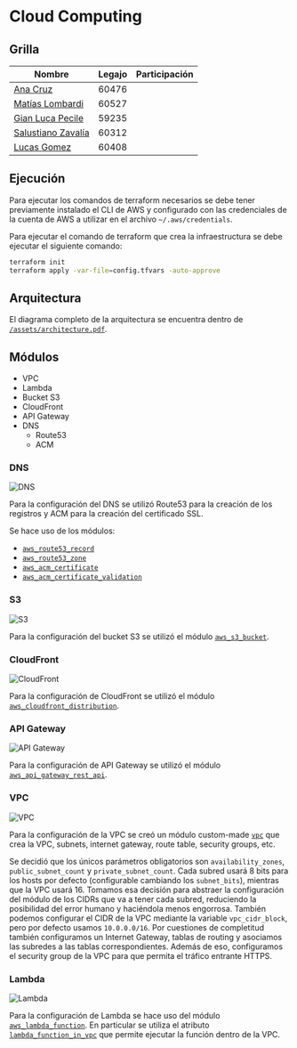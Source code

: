 # Cloud Computing

## Grilla

| Nombre | Legajo | Participación |
| ------ | ------ | ------------- |
| [Ana Cruz](https://github.com/anitacruz) | 60476 |  |
| [Matías Lombardi](https://github.com/matiaslombardi) | 60527 |  |
| [Gian Luca Pecile](https://github.com/glpecile) | 59235 |  |
| [Salustiano Zavalía](https://github.com/szavalia) | 60312 |  |
| [Lucas Gomez](https://github.com/lusegomez) | 60408 |  |

## Ejecución

Para ejecutar los comandos de terraform necesarios se debe tener previamente instalado el CLI de AWS y configurado con las credenciales de la cuenta de AWS a utilizar en el archivo `~/.aws/credentials`.

Para ejecutar el comando de terraform que crea la infraestructura se debe ejecutar el siguiente comando:

```bash
terraform init
terraform apply -var-file=config.tfvars -auto-approve 
```

## Arquitectura

El diagrama completo de la arquitectura se encuentra dentro de [`/assets/architecture.pdf`](/assets/architecture.pdf).

## Módulos

- VPC
- Lambda
- Bucket S3
- CloudFront
- API Gateway
- DNS
  - Route53
  - ACM

### DNS

![DNS](/assets/dns.png)

Para la configuración del DNS se utilizó Route53 para la creación de los registros y ACM para la creación del certificado SSL.

Se hace uso de los módulos:

- [`aws_route53_record`](https://registry.terraform.io/providers/hashicorp/aws/latest/docs/resources/route53_record.html)
- [`aws_route53_zone`](https://registry.terraform.io/providers/hashicorp/aws/latest/docs/resources/route53_zone)
- [`aws_acm_certificate`](https://registry.terraform.io/providers/hashicorp/aws/latest/docs/resources/acm_certificate)
- [`aws_acm_certificate_validation`](https://registry.terraform.io/providers/hashicorp/aws/latest/docs/resources/acm_certificate_validation)

### S3

![S3](/assets/s3.png)

Para la configuración del bucket S3 se utilizó el módulo [`aws_s3_bucket`](https://registry.terraform.io/providers/hashicorp/aws/latest/docs/resources/s3_bucket).

### CloudFront

![CloudFront](/assets/cdn.png)

Para la configuración de CloudFront se utilizó el módulo [`aws_cloudfront_distribution`](https://registry.terraform.io/providers/hashicorp/aws/latest/docs/resources/cloudfront_distribution).

### API Gateway

![API Gateway](/assets/api_gw.png)

Para la configuración de API Gateway se utilizó el módulo [`aws_api_gateway_rest_api`](https://registry.terraform.io/providers/hashicorp/aws/latest/docs/resources/api_gateway_rest_api).

### VPC

![VPC](/assets/vpc.png)

Para la configuración de la VPC se creó un módulo custom-made [`vpc`](/modules/vpc) que crea la VPC, subnets, internet gateway, route table, security groups, etc.

Se decidió que los únicos parámetros obligatorios son `availability_zones`, `public_subnet_count` y `private_subnet_count`. Cada subred usará 8 bits para los hosts por defecto (configurable cambiando los `subnet_bits`), mientras que la VPC usará 16. Tomamos esa decisión para abstraer la configuración del módulo de los CIDRs que va a tener cada subred, reduciendo la posibilidad del error humano y haciéndola menos engorrosa. También podemos configurar el CIDR de la VPC mediante la variable `vpc_cidr_block`, pero por defecto usamos `10.0.0.0/16`.
Por cuestiones de completitud también configuramos un Internet Gateway, tablas de routing y asociamos las subredes a las tablas correspondientes. Además de eso, configuramos el security group de la VPC para que permita el tráfico entrante HTTPS.

### Lambda

![Lambda](/assets/lambda.png)

Para la configuración de Lambda se hace uso del módulo [`aws_lambda_function`](https://registry.terraform.io/providers/hashicorp/aws/latest/docs/resources/lambda_function). En particular se utiliza el atributo [`lambda_function_in_vpc`](https://registry.terraform.io/modules/terraform-aws-modules/lambda/aws/latest#lambda-function-in-vpc) que permite ejecutar la función dentro de la VPC.
